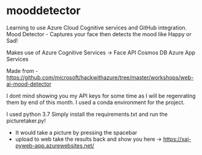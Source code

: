 # mooddetector

Learning to use Azure Cloud Cognitive services and GitHub integration.
Mood Detector - Captures your face then detects the mood like Happy or Sad!

Makes use of Azure Cognitive Services -> Face API
Cosmos DB
Azure App Services

Made from - https://github.com/microsoft/hackwithazure/tree/master/workshops/web-ai-mood-detector


I dont mind showing you my API keys for some time as I will be regenrating them by end of this month. 
I used a conda environment for the project.

I used python 3.7
Simply install the requirements.txt and run the picturetaker.py!
- It would take a picture by pressing the spacebar
- upload to web take the results back and show you here -> https://xaj-pyweb-app.azurewebsites.net/

